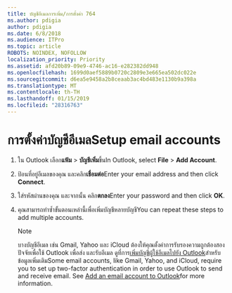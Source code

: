 ```yaml
---
title: บัญชีอีเมลการเพิ่ม/การตั้งค่า 764
ms.author: pdigia
author: pdigia
ms.date: 6/8/2018
ms.audience: ITPro
ms.topic: article
ROBOTS: NOINDEX, NOFOLLOW
localization_priority: Priority
ms.assetid: afd20b89-09e9-4746-ac16-e282382dd948
ms.openlocfilehash: 1699d0aef5889b0720c2809e3e665ea502dc022e
ms.sourcegitcommit: d6ea5e9458a2b8ceaab3ac4bd483e1130b9a398a
ms.translationtype: MT
ms.contentlocale: th-TH
ms.lasthandoff: 01/15/2019
ms.locfileid: "28316763"
---
```

# <a name="setup-email-accounts"></a><span data-ttu-id="e9995-102">การตั้งค่าบัญชีอีเมล</span><span class="sxs-lookup"><span data-stu-id="e9995-102">Setup email accounts</span></span>

1. <span data-ttu-id="e9995-103">ใน Outlook เลือก**แฟ้ม** \> **บัญชีเพิ่ม**ขึ้น</span><span class="sxs-lookup"><span data-stu-id="e9995-103">In Outlook, select **File** \> **Add Account**.</span></span>
    
2. <span data-ttu-id="e9995-104">ป้อนที่อยู่อีเมลของคุณ และคลิก**เชื่อมต่อ**</span><span class="sxs-lookup"><span data-stu-id="e9995-104">Enter your email address and then click **Connect**.</span></span>
    
3. <span data-ttu-id="e9995-105">ใส่รหัสผ่านของคุณ และจากนั้น คลิก**ตกลง**</span><span class="sxs-lookup"><span data-stu-id="e9995-105">Enter your password and then click **OK**.</span></span>
    
4. <span data-ttu-id="e9995-106">คุณสามารถทำซ้ำขั้นตอนเหล่านี้เพื่อเพิ่มบัญชีหลายบัญชี</span><span class="sxs-lookup"><span data-stu-id="e9995-106">You can repeat these steps to add multiple accounts.</span></span>
    
    > [!NOTE]
    > <span data-ttu-id="e9995-p101">บางบัญชีอีเมล เช่น Gmail, Yahoo และ iCloud ต้องให้คุณตั้งค่าการรับรองความถูกต้องสองปัจจัยเพื่อใช้ Outlook เพื่อส่ง และรับอีเมล ดูที่การ[เพิ่มบัญชีผู้ใช้อีเมลไปยัง Outlook](https://support.office.com/article/6e27792a-9267-4aa4-8bb6-c84ef146101b.aspx)สำหรับข้อมูลเพิ่มเติม</span><span class="sxs-lookup"><span data-stu-id="e9995-p101">Some email accounts, like Gmail, Yahoo, and iCloud, require you to set up two-factor authentication in order to use Outlook to send and receive email. See [Add an email account to Outlook](https://support.office.com/article/6e27792a-9267-4aa4-8bb6-c84ef146101b.aspx)for more information.</span></span> 
  


